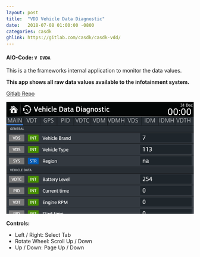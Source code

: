 ```yaml
---
layout: post
title:  "VDD Vehicle Data Diagnostic"
date:   2018-07-08 01:00:00 -0800
categories: casdk
ghlink: https://gitlab.com/casdk/casdk-vdd/
---
```


#### AIO-Code: `V DVDA`

This is a the frameworks internal application to monitor the data values.  

**This app shows all raw data values available to the infotainment system.**

[Gitlab Repo]({{page.ghlink}})

![VDD](/images/casdk/vdd.png)

**Controls:**

- Left / Right: Select Tab
- Rotate Wheel: Scroll Up / Down
- Up / Down: Page Up / Down